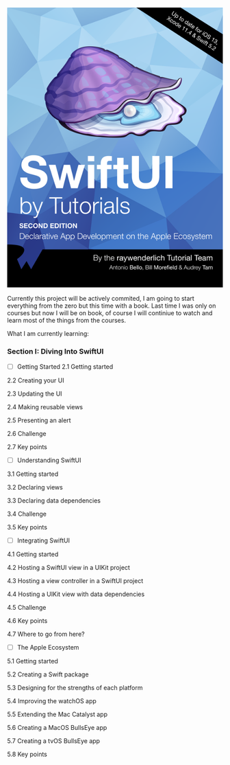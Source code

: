  ![alt text](https://github.com/safarsafarov/SwiftUI-Book/blob/master/1.png)

 Currently this project will be actively commited, I am going to start everything from the zero but this time with a book. Last time I was only on courses but now I will be on book, of course I will continiue to watch and learn most of the things from the courses.

 What I am currently learning:

 ### Section I: Diving Into SwiftUI

- [ ] Getting Started
2.1 Getting started


2.2 Creating your UI


2.3 Updating the UI


2.4 Making reusable views


2.5 Presenting an alert


2.6 Challenge


2.7 Key points


- [ ] Understanding SwiftUI


3.1 Getting started


3.2 Declaring views


3.3 Declaring data dependencies


3.4 Challenge


3.5 Key points



- [ ] Integrating SwiftUI


4.1 Getting started


4.2 Hosting a SwiftUI view in a UIKit project


4.3 Hosting a view controller in a SwiftUI project


4.4 Hosting a UIKit view with data dependencies


4.5 Challenge


4.6 Key points


4.7 Where to go from here?



- [ ] The Apple Ecosystem


5.1 Getting started


5.2 Creating a Swift package


5.3 Designing for the strengths of each platform


5.4 Improving the watchOS app


5.5 Extending the Mac Catalyst app


5.6 Creating a MacOS BullsEye app


5.7 Creating a tvOS BullsEye app


5.8 Key points
